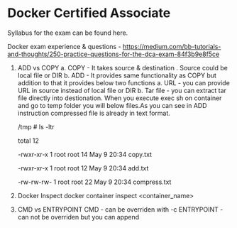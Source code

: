 # Docker Certified Associate

Syllabus for the exam can be found here.

Docker exam experience & questions - https://medium.com/bb-tutorials-and-thoughts/250-practice-questions-for-the-dca-exam-84f3b9e8f5ce




1. ADD vs COPY
    a. COPY - It takes source & destination . Source could be local file or DIR
    b. ADD - It provides same functionality as COPY but addition to that it provides below two functions
        a. URL - you can provide URL in source instead of local file or DIR
        b. Tar file - you can extract tar file directly into destionation.
        When you execute exec sh on container and go to temp folder you will below files.As you can see in ADD instruction compressed file is already in text format.

    /tmp # ls -ltr

    total 12
	
    -rwxr-xr-x    1 root     root            14 May  9 20:34 copy.txt
	
    -rwxr-xr-x    1 root     root            12 May  9 20:34 add.txt
	
    -rw-rw-rw-    1 root     root            22 May  9 20:34 compress.txt




2. Docker Inspect
    docker container inspect <container_name>


3. CMD vs ENTRYPOINT
    CMD - can be overriden with -c
    ENTRYPOINT - can not be overriden but you can append